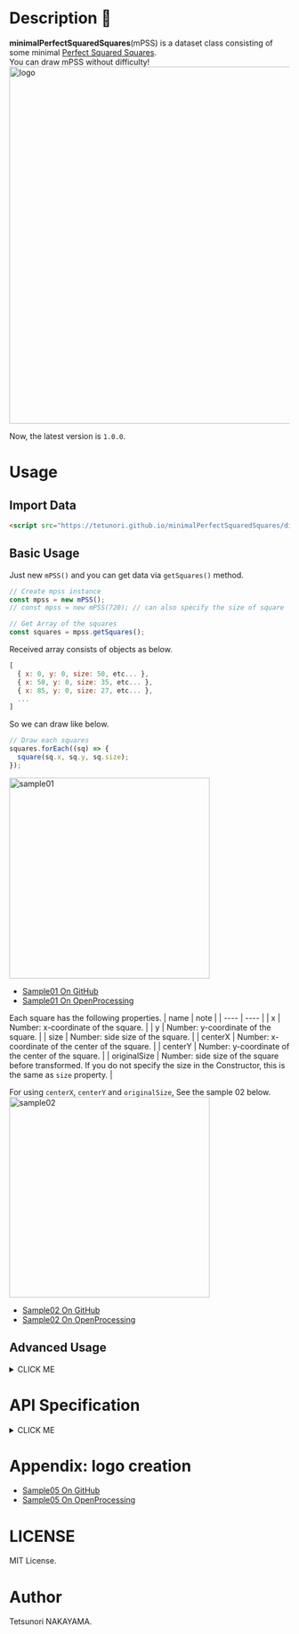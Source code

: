 # Description 📐

**minimalPerfectSquaredSquares**(mPSS) is a dataset class consisting of some minimal [Perfect Squared Squares](https://en.wikipedia.org/wiki/Squaring_the_square#Perfect_squared_squares).  
You can draw mPSS without difficulty!  
<img src="https://tetunori.github.io/minimalPerfectSquaredSquares/images/keyvisual.png" alt="logo" width="640px">  

Now, the latest version is `1.0.0`.  

# Usage
## Import Data
```html 
<script src="https://tetunori.github.io/minimalPerfectSquaredSquares/dist/v1.0.0/mpss.js"></script>
```
## Basic Usage
Just new `mPSS()` and you can get data via `getSquares()` method.
```javascript
// Create mpss instance
const mpss = new mPSS();
// const mpss = new mPSS(720); // can also specify the size of square

// Get Array of the squares 
const squares = mpss.getSquares();
```
Received array consists of objects as below.
```javascript
[
  { x: 0, y: 0, size: 50, etc... },
  { x: 50, y: 0, size: 35, etc... },
  { x: 85, y: 0, size: 27, etc... },
  ...
]
```
So we can draw like below.
```javascript
// Draw each squares
squares.forEach((sq) => {
  square(sq.x, sq.y, sq.size);
});
```
<img src="https://tetunori.github.io/minimalPerfectSquaredSquares/images/sample01.png" alt="sample01" width="360px"> 

 - [Sample01 On GitHub](https://tetunori.github.io/minimalPerfectSquaredSquares/sample/01/)
 - [Sample01 On OpenProcessing](https://openprocessing.org/sketch/1338726)

Each square has the following properties.
|  name  |  note  |
| ---- | ---- |
|  x  |  Number: x-coordinate of the square.  |
|  y  |  Number: y-coordinate of the square.  |
|  size  |  Number: side size of the square.  |
|  centerX  |  Number: x-coordinate of the center of the square.  |
|  centerY  |  Number: y-coordinate of the center of the square.  |
|  originalSize  |  Number: side size of the square before transformed. If you do not specify the size in the Constructor, this is the same as `size` property.  |

For using `centerX`, `centerY` and `originalSize`, See the sample 02 below.  
<img src="https://tetunori.github.io/minimalPerfectSquaredSquares/images/sample02.png" alt="sample02" width="360px"> 

 - [Sample02 On GitHub](https://tetunori.github.io/minimalPerfectSquaredSquares/sample/02/)
 - [Sample02 On OpenProcessing](https://openprocessing.org/sketch/1338727)

## Advanced Usage
<details><summary>CLICK ME</summary>
<p>

### Transform (rotation and reflection)
We can specify rotation and mirror reflection to `getSquares()`.  
Simply, set the argument from the list below into the function.
```javascript
mPSS.tfTypeIdOriginal;
mPSS.tfTypeIdRotate90;
mPSS.tfTypeIdRotate180;
mPSS.tfTypeIdRotate270;
mPSS.tfTypeIdMirror;
mPSS.tfTypeIdMirrorRotate90;
mPSS.tfTypeIdMirrorRotate180;
mPSS.tfTypeIdMirrorRotate270;
```
Use like
```javascript
const squares = mpss.getSquares( mPSS.tfTypeIdMirrorRotate180 );
```
<img src="https://tetunori.github.io/minimalPerfectSquaredSquares/images/sample03.png" alt="sample03" width="720px"> 

 - [Sample03 On GitHub](https://tetunori.github.io/minimalPerfectSquaredSquares/sample/03/)
 - [Sample03 On OpenProcessing](https://openprocessing.org/sketch/1338728)

### Other 3 squares
Although we have seen the minimal(in the number of the squares) PSS, `mPSS` supplies another 3 minimal(in the length of the squares) PSSs.  
We can get the data via `getSmallestSizeSquares()` that has a similar usage to `getSquares()`.  
Please specify the square index `0`, `1` or `2` in the 1st argument.  
```javascript
const squares = mpss.getSmallestSizeSquares( 1 );

// You can also specify the transform direction
// const squares = mpss.getSmallestSizeSquares( 2, mPSS.tfTypeIdRotate90 );
```
<img src="https://tetunori.github.io/minimalPerfectSquaredSquares/images/sample04.png" alt="sample04" width="720px"> 

 - [Sample04 On GitHub](https://tetunori.github.io/minimalPerfectSquaredSquares/sample/04/)
 - [Sample04 On OpenProcessing](https://openprocessing.org/sketch/1338729)
</p>
</details>

# API Specification
<details><summary>CLICK ME</summary>
<p>

## Constructors
### constructor
```javascript
new mPSS([sideLength: Number])
```
Parameters:
|  name  |  note  |
| ---- | ---- |
|  [`sideLength`]   | `Number`: Size of the outline (biggest)square. Optional.  |

Returns:
mPSS instance.

## Properties
### Transform type ID
```javascript
// Number
mPSS.tfTypeIdOriginal;
mPSS.tfTypeIdRotate90;
mPSS.tfTypeIdRotate180;
mPSS.tfTypeIdRotate270;
mPSS.tfTypeIdMirror;
mPSS.tfTypeIdMirrorRotate90;
mPSS.tfTypeIdMirrorRotate180;
mPSS.tfTypeIdMirrorRotate270;
```

## Methods
### getSquares
```javascript
getSquares([transformTypeIndex: Number])
```
Parameters:
|  name  |  note  |
| ---- | ---- |
|  [`transformTypeIndex`]   | `Number`: Specify `mPSS.tfTypeId*`. Default value is `mPSS.tfTypeIdOriginal` Optional. |

Returns:
Array of the square data. Each data has properties below.
|  name  |  note  |
| ---- | ---- |
|  `x`  |  `Number`: x-coordinate of the square.  |
|  `y`  |  `Number`: y-coordinate of the square.  |
|  `size`  |  `Number`: side size of the square.  |
|  `centerX`  |  `Number`: x-coordinate of the center of the square.  |
|  `centerY`  |  `Number`: y-coordinate of the center of the square.  |
|  `originalSize`  |  `Number`: side size of the square before transformed. If you do not specify the size in the Constructor, this is the same as `size` property.  |

### getSmallestSizeSquares
```javascript
getSmallestSizeSquares([squareTypeIndex: Number], [transformTypeIndex: Number]) {
```
Parameters:
|  name  |  note  |
| ---- | ---- |
|  [`squareTypeIndex`]   | `Number`: Specify square type index `0`, `1` or `2`. Default value is `0`. Optional. |
|  [`transformTypeIndex`]   | `Number`: Specify `mPSS.tfTypeId*`. Default value is `mPSS.tfTypeIdOriginal` Optional. |

Returns:
Array of the square data. See `getSquares()` section.

</p>
</details>

# Appendix: logo creation
 - [Sample05 On GitHub](https://tetunori.github.io/minimalPerfectSquaredSquares/sample/05/)
 - [Sample05 On OpenProcessing](https://openprocessing.org/sketch/1338731)

# LICENSE
MIT License.

# Author
Tetsunori NAKAYAMA.
